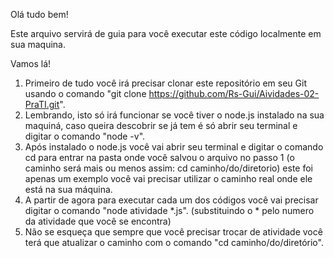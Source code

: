 Olá tudo bem!

Este arquivo servirá de guia para você executar este código localmente em sua maquina.

Vamos lá!

1. Primeiro de tudo você irá precisar clonar este repositório em seu Git usando o comando "git clone https://github.com/Rs-Gui/Aividades-02-PraTI.git".
2. Lembrando, isto só irá funcionar se você tiver o node.js instalado na sua maquiná, caso queira descobrir se já tem é só abrir seu terminal e digitar o comando "node -v".
3. Após instalado o node.js você vai abrir seu terminal e digitar o comando cd para entrar na pasta onde você salvou o arquivo no passo 1 (o caminho será mais ou menos assim: cd caminho/do/diretorio)
   este foi apenas um exemplo você vai precisar utilizar o caminho real onde ele está na sua máquina.
4. A partir de agora para executar cada um dos códigos você vai precisar digitar o comando "node atividade *.js". (substituindo o * pelo numero da atividade que você se encontra)
5. Não se esqueça que sempre que você precisar trocar de atividade você terá que atualizar o caminho com o comando "cd caminho/do/diretório".
